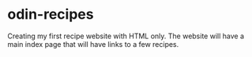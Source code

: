 # odin-recipes
Creating my first recipe website with HTML only. The website will have 
a main index page that will have links to a few recipes. 